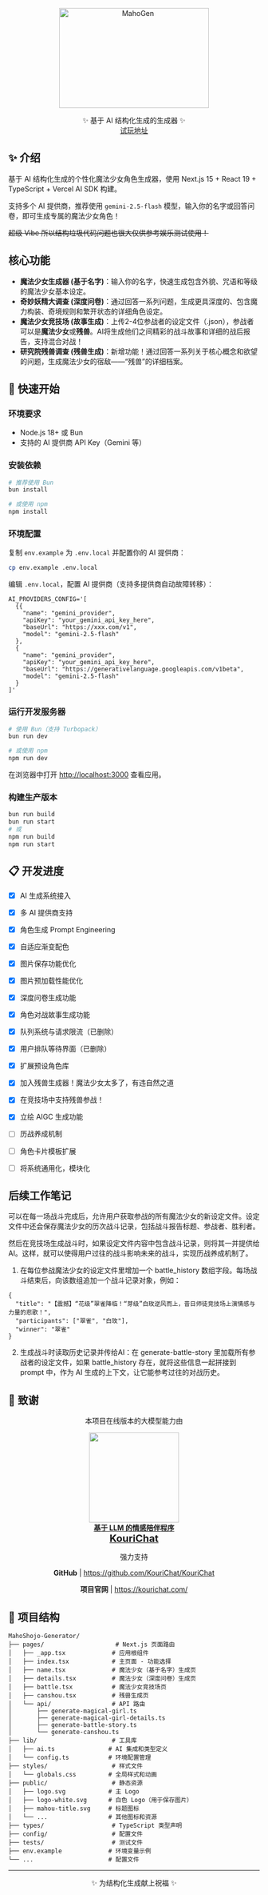 <!-- markdownlint-disable MD033 MD041 -->
<p align="center">
  <img src="./public/logo.svg" width="300" height="200" alt="MahoGen">
</p>

<div align="center">
  <!-- prettier-ignore-start -->
  <!-- markdownlint-disable-next-line MD036 -->
  <div>✨ 基于 AI 结构化生成的生成器 ✨</div>
  <a href="https://mahoshojo.colanns.me">试玩地址</a>
</div>

## ✨ 介绍
基于 AI 结构化生成的个性化魔法少女角色生成器，使用 Next.js 15 + React 19 + TypeScript + Vercel AI SDK 构建。

支持多个 AI 提供商，推荐使用 `gemini-2.5-flash` 模型，输入你的名字或回答问卷，即可生成专属的魔法少女角色！

~~超级 Vibe 所以结构垃圾代码问题也很大仅供参考娱乐测试使用！~~

## 核心功能

* **魔法少女生成器 (基于名字)**：输入你的名字，快速生成包含外貌、咒语和等级的魔法少女基本设定。
* **奇妙妖精大调查 (深度问卷)**：通过回答一系列问题，生成更具深度的、包含魔力构装、奇境规则和繁开状态的详细角色设定。
* **魔法少女竞技场 (故事生成)**：上传2-4位参战者的设定文件（.json），参战者可以是**魔法少女**或**残兽**。AI将生成他们之间精彩的战斗故事和详细的战后报告，支持混合对战！
* **研究院残兽调查 (残兽生成)**：新增功能！通过回答一系列关于核心概念和欲望的问题，生成魔法少女的宿敌——“残兽”的详细档案。

## 🚀 快速开始

### 环境要求

- Node.js 18+ 或 Bun
- 支持的 AI 提供商 API Key（Gemini 等）

### 安装依赖

```bash
# 推荐使用 Bun
bun install

# 或使用 npm
npm install
```

### 环境配置

复制 `env.example` 为 `.env.local` 并配置你的 AI 提供商：

```bash
cp env.example .env.local
```

编辑 `.env.local`，配置 AI 提供商（支持多提供商自动故障转移）：

```shell
AI_PROVIDERS_CONFIG='[
  {{
    "name": "gemini_provider", 
    "apiKey": "your_gemini_api_key_here",
    "baseUrl": "https://xxx.com/v1",
    "model": "gemini-2.5-flash"
  },
  {
    "name": "gemini_provider", 
    "apiKey": "your_gemini_api_key_here",
    "baseUrl": "https://generativelanguage.googleapis.com/v1beta",
    "model": "gemini-2.5-flash"
  }
]'
```

### 运行开发服务器

```bash
# 使用 Bun（支持 Turbopack）
bun run dev

# 或使用 npm
npm run dev
```

在浏览器中打开 [http://localhost:3000](http://localhost:3000) 查看应用。

### 构建生产版本

```bash
bun run build
bun run start
# 或
npm run build  
npm run start
```

## 📋 开发进度

- [x] AI 生成系统接入
- [x] 多 AI 提供商支持
- [x] 角色生成 Prompt Engineering
- [x] 自适应渐变配色
- [x] 图片保存功能优化
- [x] 图片预加载性能优化
- [x] 深度问卷生成功能
- [x] 角色对战故事生成功能
- [x] 队列系统与请求限流（已删除）
- [x] 用户排队等待界面（已删除）
- [x] 扩展预设角色库
- [x] 加入残兽生成器！魔法少女太多了，有违自然之道
- [x] 在竞技场中支持残兽参战！
- [x] 立绘 AIGC 生成功能
- [ ] 历战养成机制
- [ ] 角色卡片模板扩展
- [ ] 将系统通用化，模块化


## 后续工作笔记

可以在每一场战斗完成后，允许用户获取参战的所有魔法少女的新设定文件。设定文件中还会保存魔法少女的历次战斗记录，包括战斗报告标题、参战者、胜利者。

然后在竞技场生成战斗时，如果设定文件内容中包含战斗记录，则将其一并提供给AI。这样，就可以使得用户过往的战斗影响未来的战斗，实现历战养成机制了。

1. 在每位参战魔法少女的设定文件里增加一个 battle_history 数组字段。每场战斗结束后，向该数组追加一个战斗记录对象，例如：

```
{
  "title": "【震撼】“花级”翠雀降临！“芽级”白玫逆风而上，昔日师徒竞技场上演情感与力量的悲歌！",
  "participants": ["翠雀", "白玫"],
  "winner": "翠雀"
}
```

2. 生成战斗时读取历史记录并传给AI：在 generate-battle-story 里加载所有参战者的设定文件，如果 battle_history 存在，就将这些信息一起拼接到 prompt 中，作为 AI 生成的上下文，让它能参考过往的对战历史。

## 🧡 致谢
<div align="center">
  <p>本项目在线版本的大模型能力由</p>
  <p><b><a href="https://github.com/KouriChat/KouriChat"> 
    <img width="180" src="https://static.kourichat.com/pic/KouriChat.webp"/></br>
    基于 LLM 的情感陪伴程序</br>
    <span style="font-size: 20px">KouriChat</span>
  </a></b></p>
  <p>强力支持</p>
  <p><b>GitHub</b> | <a href="https://github.com/KouriChat/KouriChat">https://github.com/KouriChat/KouriChat</a></p>
  <p><b>项目官网</b> | <a href="https://kourichat.com/">https://kourichat.com/</a></p>
</div>

## 📁 项目结构

```
MahoShojo-Generator/
├── pages/                    # Next.js 页面路由
│   ├── _app.tsx             # 应用根组件
│   ├── index.tsx            # 主页面 - 功能选择
│   ├── name.tsx             # 魔法少女（基于名字）生成页
│   ├── details.tsx          # 魔法少女（深度问卷）生成页
│   ├── battle.tsx           # 魔法少女竞技场页
│   ├── canshou.tsx          # 残兽生成页
│   └── api/                 # API 路由
│       ├── generate-magical-girl.ts
│       ├── generate-magical-girl-details.ts
│       ├── generate-battle-story.ts
│       └── generate-canshou.ts
├── lib/                     # 工具库
│   ├── ai.ts               # AI 集成和类型定义
│   └── config.ts           # 环境配置管理
├── styles/                  # 样式文件
│   └── globals.css         # 全局样式和动画
├── public/                  # 静态资源
│   ├── logo.svg            # 主 Logo
│   ├── logo-white.svg      # 白色 Logo（用于保存图片）
│   ├── mahou-title.svg     # 标题图标
│   └── ...                 # 其他图标和资源
├── types/                   # TypeScript 类型声明
├── config/                  # 配置文件
├── tests/                   # 测试文件
├── env.example             # 环境变量示例
└── ...                     # 配置文件
```

---

<div style="text-align: center">✨ 为结构化生成献上祝福 ✨</div>
